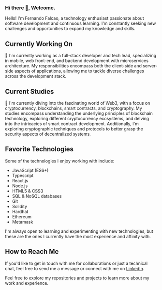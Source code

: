 ### Hi there 👋, Welcome.

Hello! I'm Fernando Falcao, a technology enthusiast passionate about software development and continuous learning. I'm constantly seeking new challenges and opportunities to expand my knowledge and skills.

## Currently Working On

🔭 I'm currently working as a full-stack developer and tech lead, specializing in mobile, web front-end, and backend development with microservices architecture. My responsibilities encompass both the client-side and server-side aspects of applications, allowing me to tackle diverse challenges across the development stack.


## Current Studies

🌱 I'm currently diving into the fascinating world of Web3, with a focus on cryptocurrency, blockchains, smart contracts, and cryptography. My studies encompass understanding the underlying principles of blockchain technology, exploring different cryptocurrency ecosystems, and delving into the intricacies of smart contract development. Additionally, I'm exploring cryptographic techniques and protocols to better grasp the security aspects of decentralized systems.

## Favorite Technologies

Some of the technologies I enjoy working with include:

- JavaScript (ES6+)
- Typescript
- React.js
- Node.js
- HTML5 & CSS3
- SQL & NoSQL databases
- Git
- Solidity
- Hardhat
- Ethereum
- Metamask

I'm always open to learning and experimenting with new technologies, but these are the ones I currently have the most experience and affinity with.

## How to Reach Me

If you'd like to get in touch with me for collaborations or just a technical chat, feel free to send me a message or connect with me on [LinkedIn](https://www.linkedin.com/in/fernandofalcao).

Feel free to explore my repositories and projects to learn more about my work and experience.
